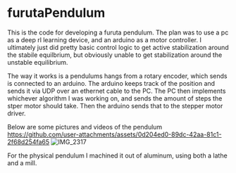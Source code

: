 # furutaPendulum
This is the code for developing a furuta pendulum. The plan was to use a pc as a deep rl learning device, and an arduino as a motor controller. I ultimately just did pretty basic control logic to get active stabilization around the stabile equilbrium, but obviously unable to get stabilization around the unstable equilibrium.

The way it works is a pendulums hangs from a rotary encoder, which sends is connected to an arduino. The arduino keeps track of the position and sends it via UDP over an ethernet cable to the PC. The PC then implements whichever algorithm I was working on, and sends the amount of steps the stper motor should take. Then the arduino sends that to the stepper motor driver.

Below are some pictures and videos of the pendulum
https://github.com/user-attachments/assets/0d204ed0-89dc-42aa-81c1-2f68d254fa65
![IMG_2317](https://github.com/user-attachments/assets/db64d5bf-d27b-4819-a076-aac5cdce143c)

For the physical pendulum I machined it out of aluminum, using both a lathe and a mill.
